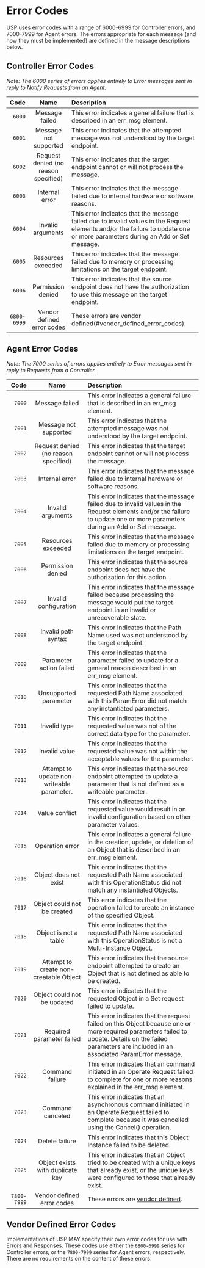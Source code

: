 <!-- Reference Links -->
[1]:	https://www.broadband-forum.org/technical/download/TR-181_Issue-2_Amendment-12.pdf "TR-181 Issue 2 Device Data Model for TR-069"
[2]: https://www.broadband-forum.org/technical/download/TR-069.pdf	"TR-069 Amendment 6	CPE WAN Management Protocol"
[3]:	https://www.broadband-forum.org/technical/download/TR-106_Amendment-8.pdf "TR-106 Amendment 8	Data Model Template for TR-069 Enabled Devices"
[4]:	https://tools.ietf.org/html/rfc7228 "RFC 7228	Terminology for Constrained-Node Networks"
[5]:	https://tools.ietf.org/html/rfc2136	"RFC 2136 Dynamic Updates in the Domain Name System"
[6]:	https://tools.ietf.org/html/rfc3007	"RFC 3007 Secure Domain Name System Dynamic Update"
[7]:	https://tools.ietf.org/html/rfc6763	"RFC 6763 DNS-Based Service Discovery"
[8]:	https://tools.ietf.org/html/rfc6762	"RFC 6762 Multicast DNS"
[9]:	https://tools.ietf.org/html/rfc7252	"RFC 7252 The Constrained Application Protocol (CoAP)"
[10]:	https://tools.ietf.org/html/rfc7390	"RFC 7390 Group Communication for the Constrained Application Protocol (CoAP)"
[11]:	https://tools.ietf.org/html/rfc4033	"RFC 4033 DNS Security Introduction and Requirements"
[12]:	https://developers.google.com/protocol-buffers/docs/proto3 "Protocol Buffers v3	Protocol Buffers Mechanism for Serializing Structured Data Version 3"
[Conventions]: https://www.ietf.org/rfc/rfc2119.txt "Key words for use in RFCs to Indicate Requirement Levels"

# Error Codes

<a id="error_codes" />

USP uses error codes with a range of 6000-6999 for Controller errors, and 7000-7999 for Agent errors. The errors appropriate for each message (and how they must be implemented) are defined in the message descriptions below.

## Controller Error Codes

<a id="controller_error_codes" />

*Note: The 6000 series of errors applies entirely to Error messages sent in reply to Notify Requests from an Agent.*

| Code | Name | Description
| -----: | :------------: | :---------------------- |
|`6000` | Message failed | This error indicates a general failure that is described in an err_msg element. |
|`6001` | Message not supported | This error indicates that the attempted message was not understood by the target endpoint. |
|`6002` | Request denied (no reason specified) | This error indicates that the target endpoint cannot or will not process the message. |
| `6003` | Internal error	| This error indicates that the message failed due to internal hardware or software reasons.|
| `6004` | Invalid arguments | This error indicates that the message failed due to invalid values in the Request elements and/or the failure to update one or more parameters during an Add or Set message.
| `6005` |	Resources exceeded | This error indicates that the message failed due to memory or processing limitations on the target endpoint. |
| `6006` | Permission denied | This error indicates that the source endpoint does not have the authorization to use this message on the target endpoint. |
| `6800-6999` | Vendor defined error codes | These errors are vendor defined(#vendor_defined_error_codes). |

## Agent Error Codes

<a id="agent_error_codes" />

*Note: The 7000 series of errors applies entirely to Error messages sent in reply to Requests from a Controller.*

| Code | Name | Description
| -----: | :------------: | :---------------------- |
| `7000` | Message failed	| This error indicates a general failure that is described in an err_msg element. |
| `7001` | Message not supported | This error indicates that the attempted message was not understood by the target endpoint.|
| `7002` | Request denied (no reason specified) | This error indicates that the target endpoint cannot or will not process the message. |
| `7003` | Internal error | This error indicates that the message failed due to internal hardware or software reasons. |
| `7004` | Invalid arguments | This error indicates that the message failed due to invalid values in the Request elements and/or the failure to update one or more parameters during an Add or Set message. |
| `7005` | Resources exceeded | This error indicates that the message failed due to memory or processing limitations on the target endpoint. |
| `7006` | Permission denied  | This error indicates that the source endpoint does not have the authorization for this action. |
| `7007` | Invalid configuration | This error indicates that the message failed because processing the message would put the target endpoint in an invalid or unrecoverable state. |
| `7008` | Invalid path syntax | This error indicates that the Path Name used was not understood by the target endpoint. |
| `7009` | Parameter action failed | This error indicates that the parameter failed to update for a general reason described in an err_msg element. |
| `7010` | Unsupported parameter | This error indicates that the requested Path Name associated with this ParamError did not match any instantiated parameters. |
| `7011` | Invalid type | This error indicates that the requested value was not of the correct data type for the parameter. |
| `7012` | Invalid value | This error indicates that the requested value was not within the acceptable values for the parameter. |
| `7013` | Attempt to update non-writeable parameter. | This error indicates that the source endpoint attempted to update a parameter that is not defined as a writeable parameter. |
| `7014` | Value conflict | This error indicates that the requested value would result in an invalid configuration based on other parameter values. |
| `7015` | Operation error | This error indicates a general failure in the creation, update, or deletion of an Object that is described in an err_msg element.
| `7016` | Object does not exist | This error indicates that the requested Path Name associated with this OperationStatus did not match any instantiated Objects. |
| `7017` | Object could not be created | This error indicates that the operation failed to create an instance of the specified Object. |
| `7018` | Object is not a table | This error indicates that the requested Path Name associated with this OperationStatus is not a Multi-Instance Object. |
| `7019` | Attempt to create non-creatable Object | This error indicates that the source endpoint attempted to create an Object that is not defined as able to be created. |
| `7020` | Object could not be updated | This error indicates that the requested Object in a Set request failed to update. |
| `7021` | Required parameter failed | This error indicates that the request failed on this Object because one or more required parameters failed to update. Details on the failed parameters are included in an associated ParamError message. |
| `7022` | Command failure | This error indicates that an command initiated in an Operate Request failed to complete for one or more reasons explained in the err_msg element. |
| `7023` | Command canceled | This error indicates that an asynchronous command initiated in an Operate Request failed to complete because it was cancelled using the Cancel() operation. |
| `7024` | Delete failure | This error indicates that this Object Instance failed to be deleted. |
| `7025` | Object exists with duplicate key | This error indicates that an Object tried to be created with a unique keys that already exist, or the unique keys were configured to those that already exist.
| `7800-7999`| Vendor defined error codes | These errors are [vendor defined](#vendor_defined_error_codes).

## Vendor Defined Error Codes

<a id="vendor_defined_error_codes" />

Implementations of USP MAY specify their own error codes for use with Errors and Responses. These codes use either the `6800-6999` series for Controller errors, or the `7800-7999` series for Agent errors, respectively. There are no requirements on the content of these errors.
